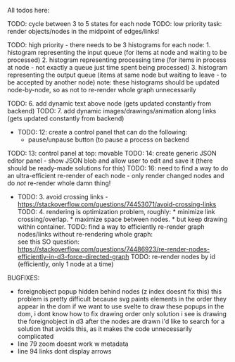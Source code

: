 All todos here:

TODO: cycle between 3 to 5 states for each node
TODO: low priority task: render objects/nodes in the midpoint of edges/links!

TODO: high priority - there needs to be 3 histograms for each node:
    1. histogram representing the input queue  (for items at node and waiting to be processed)
    2. histogram representing processing time (for items in process at node - not exactly a queue just time spent being processed)
    3. histogram representing the output queue (items at same node but waiting to leave - to be accepted by another node)
    note: these histograms should be updated node-by-node, so as not to re-render whole graph unnecessarily

<!-- DONT NEED? * TODO: 1. scale drawing to 90% of viewport (vertically and horizontally)
DONT NEED TODO: 4. allow for triangle or rectangular shapes in nodes
DONT KNOW TODO: 8. change forces so the more force between nodes given more degrees of separation/freedom

DONE TODO: 2. add permanent labels to nodes
DONE TODO: 3. add permanent icons to nodes (any image url is fine for now)
DONE ** TODO: 10: on-click node -> show histogram
DONE ** TODO: 11: code histogram into metadata toggle
DONE ** TODO: 5. add on-hover text (show metadata when hovering over)
DONE TODO: 9. allow user to toggle on/off nodes self-separating - default is on - if it's off: then user can drag nodes wherever they want 
DONE ** TODO: 11: on-hover over link -> show histogram
DONE TODO:make initial separating force a little stronger, so that nodes are further apart (more spaced out).
DONE * TODO: 15: nodes will "float" outside of viewport, after turning physics on/off -->

TODO: 6. add dynamic text above node (gets updated constantly from backend)
TODO: 7. add dynamic images/drawings/animation along links (gets updated constantly from backend)
* TODO: 12: create a control panel that can do the following:
   <!-- * button to toggle physics on/off for the graph -->
   * pause/unpause button (to pause a process on backend
   <!-- * button to slow-down or speed-up backend process (change timestep) -->
   <!-- * button to stop all sources (stop generating new consumables/movables on the backend) -->
TODO: 13: control panel at top: movable
TODO: 14: create generic JSON editor panel - show JSON blob and allow user to edit and save it (there should be ready-made solutions for this)
TODO: 16: need to find a way to do an ultra-efficient re-render of each node -
          only render changed nodes and do *not* re-render whole damn thing!
<!-- TODO: 17: fix viewport too tall(no scrolling !) -->

<!-- TODO:2. on/in initial render, avoid crossing lines/edges -->
* TODO: 3. avoid crossing links - https://stackoverflow.com/questions/74453071/avoid-crossing-links
TODO: 4. rendering is optimization problem, roughly:
      * minimize link crossing/overlap.
      * maximize space between nodes.
      * but keep drawing within container.
TODO: find a way to efficiently re-render graph nodes/links without re-rendering whole graph:  
      see this SO question: https://stackoverflow.com/questions/74486923/re-render-nodes-efficiently-in-d3-force-directed-graph
   TODO: re-render nodes by id (efficiently, only 1 node at a time)

<!-- evan todos -->

BUGFIXES:
* foreignobject popup hidden behind nodes (z index doesnt fix this)
    this problem is pretty difficult because svg paints elements in the order they appear in the dom
    if we want to use svelte to draw these popups in the dom, i dont know how to fix drawing order
    only solution i see is drawing the foreignobject in d3 after the nodes are drawn
    i'd like to search for a solution that avoids this, as it makes the code unnecessarily complicated
* line 79 zoom doesnt work w metadata
* line 94 links dont display arrows